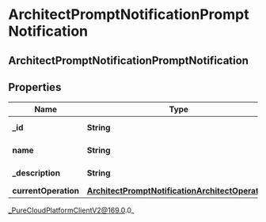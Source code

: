 # ArchitectPromptNotificationPromptNotification

## ArchitectPromptNotificationPromptNotification

## Properties

|Name | Type | Description | Notes|
|------------ | ------------- | ------------- | -------------|
| **_id** | **String** | The prompt ID | [optional] |
| **name** | **String** | The prompt name | [optional] |
| **_description** | **String** | The prompt description | [optional] |
| **currentOperation** | [**ArchitectPromptNotificationArchitectOperation**](ArchitectPromptNotificationArchitectOperation) |  | [optional] |



_PureCloudPlatformClientV2@169.0.0_
